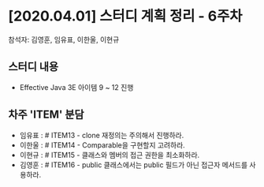# [2020.04.01] 스터디 계획 정리 - 6주차
참석자: 김영훈, 임유표, 이한울, 이현규

## 스터디 내용
- Effective Java 3E 아이템 9 ~ 12 진행

## 차주 'ITEM' 분담
- 임유표 : \# ITEM13 - clone 재정의는 주의해서 진행하라.
- 이한울 : \# ITEM14 - Comparable을 구현할지 고려하라.
- 이현규 : \# ITEM15 - 클래스와 멤버의 접근 권한을 최소화하라.
- 김영훈 : \# ITEM16 - public 클래스에서는 public 필드가 아닌 접근자 메서드를 사용하라.
